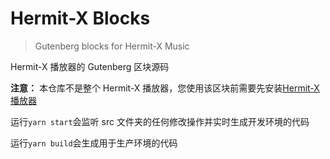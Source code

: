 # Hermit-X Blocks

> Gutenberg blocks for Hermit-X Music

Hermit-X 播放器的 Gutenberg 区块源码

**注意：** 本仓库不是整个 Hermit-X 播放器，您使用该区块前需要先安装[Hermit-X 播放器](https://github.com/MoePlayer/Hermit-X)

运行`yarn start`会监听 src 文件夹的任何修改操作并实时生成开发环境的代码

运行`yarn build`会生成用于生产环境的代码
